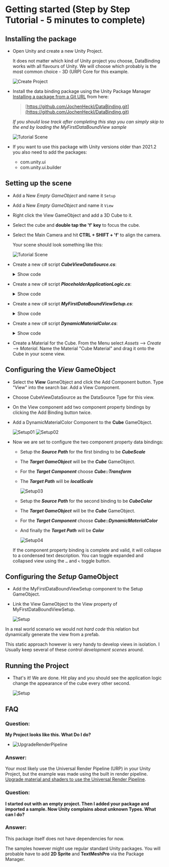 # Getting started (Step by Step Tutorial - 5 minutes to complete)

## Installing the package

- Open Unity and create a new Unity Project.

  It does not matter which kind of Unity project you choose, DataBinding works with all flavours of Unity. We will choose which probably is the most common choice - 3D (URP) Core for this example.

  ![Create Project](Images/GettingStarted/CreateProject.png)
- Install the data binding package using the Unity Package Manager [Installing a package from a Git URL](https://docs.unity3d.com/Manual/upm-ui-giturl.html) from here:

  > [https://github.com/JochenHeckl/DataBinding.git](https://github.com/JochenHeckl/DataBinding.git)
  >

  *If you should lose track after completing this step you can simply skip to the end by loading the MyFirstDataBoundView sample*

  ![Tutorial Scene](Images/GettingStarted/ImportSample.png)
- If you want to use this package with Unity versions older than 2021.2 you also need to add the packages:

  - com.unity.ui
  - com.unity.ui.builder

## Setting up the scene

- Add a New *Empty GameObject* and name it `Setup`
- Add a New *Empty GameObject* and name it `View`
- Right click the View GameObject and add a 3D Cube to it.
- Select the cube and **double tap the 'f' key** to focus the cube.
- Select the Main Camera and hit **CTRL + SHIFT + 'f'** to align the camera.

  Your scene should look something like this:

  ![Tutorial Scene](Images/GettingStarted/InitialSetup.png)
- Create a new c# script ***CubeViewDataSource.cs***:

  <details>
  <summary>Show code</summary>

  ```csharp
  using IC.DataBinding;
  using UnityEngine;

  public class CubeViewDataSource : DataSourceBase<CubeViewDataSource>
  {
    public Vector3 CubeScale { get; set; } = Vector3.one;
    public Color CubeColor { get; set; } = Color.grey;
  }
  ```

  </details>
- Create a new c# script ***PlaceholderApplicationLogic.cs***:

  <details>
  <summary>Show code</summary>

  ```csharp
  using UnityEngine;

  /// <summary>
  /// This class is here as a replacement for whatever
  /// application logic your application will implement.
  /// You application might be arbitrarily complex and expose
  /// many data sources - static data sources as well as dynamic ones.
  /// This application is about changing the scale and color of a cube.
  /// That's it for this tutorial.
  /// So the sole data source exposed is a simple CubeViewDataSource.
  /// </summary>
  public class PlaceholderApplicationLogic
  {
    public CubeViewDataSource CubeViewDataSource { get; set; }
    private float nextCubeUpdateTimeSeconds;

    public void Initialize()
    {
        CubeViewDataSource = new CubeViewDataSource();
        nextCubeUpdateTimeSeconds = 0f;
    }

    public void Update(float simulationTimeSeconds)
    {
        if ( nextCubeUpdateTimeSeconds < simulationTimeSeconds )
        {
            nextCubeUpdateTimeSeconds += 3.0f;

            CubeViewDataSource.NotifyChanges(x =>
            {
                x.CubeScale = Vector3.one + Random.insideUnitSphere;
                x.CubeColor = Random.ColorHSV(0, 1, 0, 1);
            });
        }
    }
  }
  ```

  </details>
- Create a new c# script ***MyFirstDataBoundViewSetup.cs***:

  <details>
  <summary>Show code</summary>

  ```csharp
  using IC.DataBinding;
  using UnityEngine;

  /// This is a simple bootstrapping behaviour.
  /// We just instanciate PlaceholderApplicationLogic()
  /// and run an update loop on it.
  public class MyFirstDataBoundViewSetup : MonoBehaviour
  {
    public View view;
    private PlaceholderApplicationLogic placeholderApplicationLogic;
    public void Start()
    {
        placeholderApplicationLogic = new PlaceholderApplicationLogic();
        placeholderApplicationLogic.Initialize();

        view.DataSource = placeholderApplicationLogic.CubeViewDataSource;
    }

    public void FixedUpdate()
    {
        placeholderApplicationLogic.Update(Time.time);
    }
  }
  ```

  </details>
- Create a new c# script ***DynamicMaterialColor.cs***:

  <details>
  <summary>Show code</summary>

  ```csharp
  using UnityEngine;

  public class DynamicMaterialColor : MonoBehaviour
  {
      public Material material;  
      public Color Color
      {
          set
          {
              var meshRenderer = GetComponent<MeshRenderer>();
              meshRenderer.material.color = value;
          }
      }
  }

  ```

  </details>
- Create a Material for the Cube.
  From the Menu select *Assets* --> *Create* --> *Material*. Name the Material "Cube Material" and drag it onto the Cube in your scene view.

## Configuring the ***View*** GameObject

- Select the **View** GameObject and click the Add Component button.
  Type "View" into the search bar. Add a View Component.
- Choose CubeViewDataSource as the DataSource Type for this view.
- On the View component add two component property bindings by clicking the Add Binding button twice.
- Add a DynamicMaterialColor Component to the **Cube** GameObject.

  ![Setup01](Images/GettingStarted/ViewInspector01-1.png)
  ![Setup02](Images/GettingStarted/ViewInspector01-2.png)
- Now we are set to configure the two component property data bindings:

  - Setup the ***Source Path*** for the first binding to be ***CubeScale***
  - The ***Target GameObject*** will be the ***Cube*** GameObject.
  - For the ***Target Component*** choose ***Cube::Transform***
  - The ***Target Path*** will be ***localScale***

    ![Setup03](Images/GettingStarted/ViewInspector01-3.png)
  - Setup the ***Source Path*** for the second binding to be ***CubeColor***
  - The ***Target GameObject*** will be the ***Cube*** GameObject.
  - For the ***Target Component*** choose ***Cube::DynamicMaterialColor***
  - And finally the ***Target Path*** will be ***Color***

    ![Setup04](Images/GettingStarted/ViewInspector01-4.png)

  If the component property binding is complete and valid, it will collapse to a condensed text description. You can toggle expanded and collapsed view using the ```…``` and ```↸``` toggle button.

## Configuring the ***Setup*** GameObject

- Add the MyFirstDataBoundViewSetup component to the Setup GameObject.
- Link the View GameObject to the View property of MyFirstDataBoundViewSetup.

  ![Setup](Images/GettingStarted/SetupInspector.png)

In a real world scenario we would not *hard code* this relation but dynamically generate the view from a prefab.

This static approach however is very handy to develop views in isolation. I Usually keep several of these *control development scenes* around.

## Running the Project

- That's it! We are done. Hit play and you should see the application logic change the appearance of the cube every other second.

  ![Setup](Images/GettingStarted/ViewInspector02.png)

## FAQ

### **Question:**

**My Project looks like this. What Do I do?**

- ![UpgradeRenderPipeline](Images/GettingStarted/UpgradeToURP.png)

### **Answer:**

Your most likely use the Universal Render Pipeline (URP) in your Unity Project, but the example was made using the built in render pipeline. [Upgrade material and shaders to use the Universal Render Pipeline](https://docs.unity3d.com/Packages/com.unity.render-pipelines.universal@12.1/manual/upgrade-guides.html).

### **Question:**

**I started out with an empty project. Then I added your package and imported a sample. Now Unity complains about unknown Types. What can I do?**

### **Answer:**

This package itself does not have dependencies for now.

The samples however might use regular standard Unity packages. You will probable have to add **2D Sprite** and **TextMeshPro** via the Package Manager.
